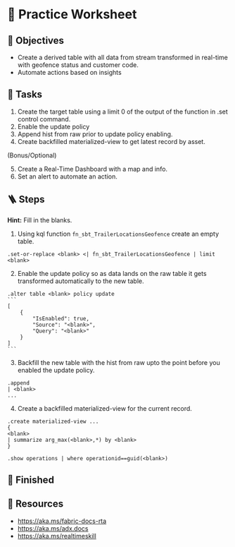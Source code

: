 # 🤿 Practice Worksheet 

## 🏅 Objectives
- Create a derived table with all data from stream transformed in real-time with geofence status and customer code.
- Automate actions based on insights

## 📃 Tasks
1. Create the target table using a limit 0 of the output of the function in .set control command. 
2. Enable the update policy
3. Append hist from raw prior to update policy enabling. 
4. Create backfilled materialized-view to get latest record by asset.

(Bonus/Optional)

5. Create a Real-Time Dashboard with a map and info.
6. Set an alert to automate an action.

## 🪜 Steps 

**Hint:** Fill in the blanks.
1. Using kql function `fn_sbt_TrailerLocationsGeofence` create an empty table.
```kql
.set-or-replace <blank> <| fn_sbt_TrailerLocationsGeofence | limit <blank>
```

2. Enable the update policy so as data lands on the raw table it gets transformed automatically to the new table.
````kql
.alter table <blank> policy update
```
[
    {
        "IsEnabled": true,
        "Source": "<blank>",
        "Query": "<blank>"
    }
]
```
````

3. Backfill the new table with the hist from raw upto the point before you enabled the update policy.
```kql
.append
| <blank>
...
```

4. Create a backfilled materialized-view for the current record.
```kql
.create materialized-view ...
{
<blank>
| summarize arg_max(<blank>,*) by <blank>
}

.show operations | where operationid==guid(<blank>)
```

## 🏁 Finished
## 📖 Resources
- https://aka.ms/fabric-docs-rta
- https://aka.ms/adx.docs
- https://aka.ms/realtimeskill
